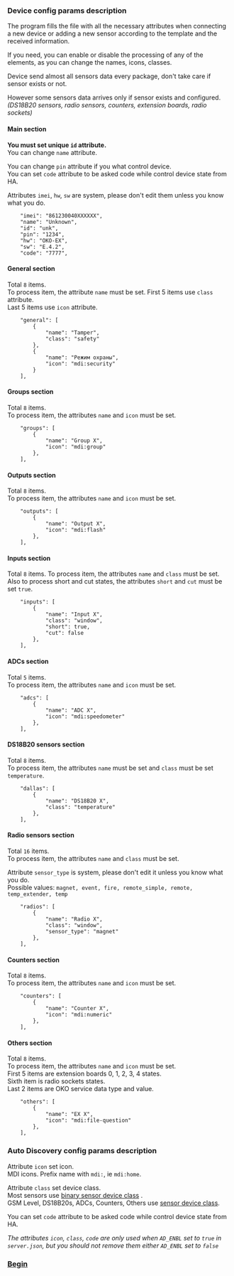 ### Device config params description  
The program fills the file with all the necessary attributes when connecting a new device or adding a new sensor according to the template and the received information.  

If you need, you can enable or disable the processing of any of the elements, as you can change the names, icons, classes.

Device send almost all sensors data every package, don't take care if sensor exists or not.  

However some sensors data arrives only if sensor exists and configured.  
*(DS18B20 sensors, radio sensors, counters, extension boards, radio sockets)*

#### Main section  
**You must set unique `id` attribute.**  
You can change `name` attribute.  

You can change `pin` attribute if you what control device.  
You can set `code` attribute to be asked code while control device state from HA.  

Attributes `imei`, `hw`, `sw` are system, please don't edit them unless you know what you do.   
```
    "imei": "861230040XXXXXX",
    "name": "Unknown",
    "id": "unk",
    "pin": "1234",
    "hw": "OKO-EX",
    "sw": "E.4.2",
    "code": "7777",
```

#### General section  
Total `8` items.   
To process item, the attribute `name` must be set.
First 5 items use `class` attribute.  
Last 5 items use `icon` attribute.
```
    "general": [
        {
            "name": "Tamper",
            "class": "safety"
        },
        {
            "name": "Режим охраны",
            "icon": "mdi:security"
        }
    ],
```

#### Groups section  
Total `8` items.   
To process item, the attributes `name` and `icon` must be set.  
```
    "groups": [
        {
            "name": "Group X",
            "icon": "mdi:group"
        },
    ],
```

#### Outputs section  
Total `8` items.   
To process item, the attributes `name` and `icon` must be set.
```
    "outputs": [
        {
            "name": "Output X",
            "icon": "mdi:flash"
        },
    ],  
```

#### Inputs section  
Total `8` items.
To process item, the attributes `name` and `class` must be set.  
Also to process short and cut states, the attributes `short` and `cut` must be set `true`.
```
    "inputs": [
        {
            "name": "Input X",
            "class": "window",
            "short": true,
            "cut": false
        },
    ],
```

#### ADCs section  
Total `5` items.   
To process item, the attributes `name` and `icon` must be set.
```
    "adcs": [
        {
            "name": "ADC X",
            "icon": "mdi:speedometer"
        },
    ],
```

#### DS18B20 sensors section  
Total `8` items.   
To process item, the attributes `name` must be set and `class` must be set `temperature`.
```
    "dallas": [
        {
            "name": "DS18B20 X",
            "class": "temperature"
        },
    ],
```

#### Radio sensors section  
Total `16` items.   
To process item, the attributes `name` and `class` must be set.

Attribute `sensor_type` is system, please don't edit it unless you know what you do.   
Possible values: `magnet, event, fire, remote_simple, remote, temp_extender, temp`

```
    "radios": [
        {
            "name": "Radio X",
            "class": "window",
            "sensor_type": "magnet"
        },
    ],
```

#### Counters section  
Total `8` items.   
To process item, the attributes `name` and `icon` must be set.
```
    "counters": [
        {
            "name": "Counter X",
            "icon": "mdi:numeric"
        },
    ],
```

#### Others section  
Total `8` items.   
To process item, the attributes `name` and `icon` must be set.  
First 5 items are extension boards 0, 1, 2, 3, 4 states.  
Sixth item is radio sockets states.  
Last 2 items are OKO service data type and value.
```
    "others": [
        {
            "name": "EX X",
            "icon": "mdi:file-question"
        },
    ],
```

### Auto Discovery config params description  
Attribute `icon` set icon.  
MDI icons. Prefix name with `mdi:`, ie `mdi:home`.    

Attribute `class` set device class.  
Most sensors use [binary sensor device class](https://www.home-assistant.io/integrations/binary_sensor/#device-class) .    
 GSM Level, DS18B20s, ADCs, Counters, Others use [sensor device class](https://www.home-assistant.io/integrations/sensor/#device-class).  

You can set `code` attribute to be asked code while control device state from HA.  

*The attributes `icon`, `class`, `code` are only used when `AD_ENBL` set to `true` in `server.json`, but you should not remove them either `AD_ENBL` set to `false`*

### [Begin](./BEGIN.md)
